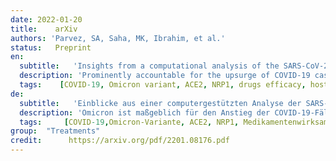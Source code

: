 ```yaml
---
date: 2022-01-20
title:    arXiv 
authors: 'Parvez, SA, Saha, MK, Ibrahim, et al.'
status:   Preprint
en:
  subtitle:   'Insights from a computational analysis of the SARS-CoV-2 Omicron variant: Host-pathogen interaction, pathogenicity, and possible therapeutics'
  description: 'Prominently accountable for the upsurge of COVID-19 cases as the world attempts to recover from the previous two waves, Omicron has further threatened the conventional therapeutic approaches. Omicron is the fifth variant of concern (VOC), which comprises more than 10 mutations in the receptor-binding domain (RBD) of the spike protein. However, the lack of extensive research regarding Omicron has raised the need to establish correlations to understand this variant by structural comparisons. Here, we evaluate, correlate, and compare its genomic sequences through an immunoinformatic approach with wild and mutant RBD forms of the spike protein to understand its epidemiological characteristics and responses towards existing drugs for better patient management. Our computational analyses provided insights into infectious and pathogenic trails of the Omicron variant. In addition, while the analysis represented South Africa’s Omicron variant being similar to the highly-infectious B.1.620 variant, mutations within the prominent proteins are hypothesized to alter its pathogenicity. Moreover, docking evaluations revealed significant differences in binding affinity with human receptors, ACE2 and NRP1. Owing to its characteristics of rendering existing treatments ineffective, we evaluated the drug efficacy against their target protein encoded in the Omicron through molecular docking approach. Most of the tested drugs were proven to be effective. Nirmatrelvir (Paxlovid), MPro 13b, and Lopinavir displayed increased effectiveness and efficacy, while Ivermectin showed the best result against Omicron.'
  tags:    [COVID-19, Omicron variant, ACE2, NRP1, drugs efficacy, host-pathogen interaction]
de: 
  subtitle:   'Einblicke aus einer computergestützten Analyse der SARS-CoV-2 Omicron-Variante: Wirt-Pathogen-Interaktion, Pathogenität und mögliche Therapeutika'
  description: 'Omicron ist maßgeblich für den Anstieg der COVID-19-Fälle verantwortlich, während die Welt versucht, sich von den beiden vorangegangenen Wellen zu erholen, und stellt eine weitere Bedrohung für die herkömmlichen therapeutischen Ansätze dar. Omicron ist die fünfte besorgniserregende Variante (VOC), die mehr als 10 Mutationen in der rezeptorbindenden Domäne (RBD) des Spike-Proteins umfasst. Der Mangel an umfassender Forschung zu Omicron hat jedoch die Notwendigkeit aufgeworfen, Korrelationen herzustellen, um diese Variante durch strukturelle Vergleiche zu verstehen. Hier bewerten, korrelieren und vergleichen wir seine genomischen Sequenzen mit Hilfe eines immuninformatischen Ansatzes mit wilden und mutierten RBD-Formen des Spike-Proteins, um seine epidemiologischen Merkmale und Reaktionen auf vorhandene Medikamente zu verstehen und so ein besseres Patientenmanagement zu ermöglichen. Unsere computergestützten Analysen lieferten Einblicke in die infektiösen und pathogenen Pfade der Omicron-Variante. Während die Analyse ergab, dass die südafrikanische Omicron-Variante der hochinfektiösen B.1.620-Variante ähnelt, wird angenommen, dass Mutationen innerhalb der prominenten Proteine die Pathogenität verändern. Darüber hinaus ergaben Docking-Evaluierungen signifikante Unterschiede in der Bindungsaffinität mit menschlichen Rezeptoren, ACE2 und NRP1. Aufgrund seiner Eigenschaft, bestehende Behandlungen unwirksam zu machen, haben wir die Wirksamkeit der Medikamente gegen ihr im Omicron kodiertes Zielprotein durch molekulares Docking untersucht. Die meisten der getesteten Medikamente erwiesen sich als wirksam. Nirmatrelvir (Paxlovid), MPro 13b und Lopinavir zeigten eine erhöhte Wirksamkeit und Effektivität, während Ivermectin das beste Ergebnis gegen Omicron zeigte.'
  tags:     [COVID-19,Omicron-Variante, ACE2, NRP1, Medikamentenwirksamkeit, Wirt-Pathogen-Interaktion, Ivermectin, Paxlovid, Lopinavir]
group:  "Treatments"
credit:      https://arxiv.org/pdf/2201.08176.pdf
---
```

